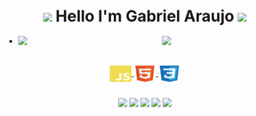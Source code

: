 <h1 align="center">
<img src="https://media.giphy.com/media/hvRJCLFzcasrR4ia7z/giphy.gif" width="28">
Hello I'm Gabriel Araujo  <img src="https://media.giphy.com/media/em3xOyQhozmJfDlGRB/giphy.gif" width="30">
</h1>

- <div align="center">
  <a href="https://github.com/ojuaragabriel">
  <img align="left"  width="54%"  src="https://github-readme-stats.vercel.app/api?username=ojuaragabriel&show_icons=true&theme=radical " />
  <img align="left" width="38%" src="https://github-readme-stats.vercel.app/api/top-langs/?username=ojuaragabriel&layout=compact &theme=radical" />
</div>
 
<div align="center">
  <div style="display: inline_block"><br>
  <img align="center" alt="Gaab-Js" height="30" width="40" src="https://raw.githubusercontent.com/devicons/devicon/master/icons/javascript/javascript-plain.svg">
  <img align="center" alt="Gaab-HTML" height="30" width="40" src="https://raw.githubusercontent.com/devicons/devicon/master/icons/html5/html5-original.svg">
  <img align="center" alt="Gaab-CSS" height="30" width="40" src="https://raw.githubusercontent.com/devicons/devicon/master/icons/css3/css3-original.svg">
</div>
  
##
 
<div align="center"> 
    <a href="https://instagram.com/ojuaragabriel" target="_blank"><img src="https://img.shields.io/badge/-Instagram-%23E4405F?style=for-the-badge&logo=instagram&logoColor=white" target="_blank"></a>
    <a href="https://www.twitch.tv/ojuaragabriel" target="_blank"><img src="https://img.shields.io/badge/Twitch-9146FF?style=for-the-badge&logo=twitch&logoColor=white"       target="_blank"></a>
    <a href="https://discord.gg/Ojuaragabriel#7278" target="_blank"><img src="https://img.shields.io/badge/Discord-7289DA?style=for-the-badge&logo=discord&logoColor=white" target="_blank"></a> 
    <a href = "mailto:gabrielcac7@gmail.com"><img src="https://img.shields.io/badge/-Gmail-%23333?style=for-the-badge&logo=gmail&logoColor=white" target="_blank"></a>
  <a href="https://www.linkedin.com/in/gabriel-cerqueira-araujo-de-carvalho-042b3b138/" target="_blank"><img src="https://img.shields.io/badge/-LinkedIn-%230077B5?style=for-the-badge&logo=linkedin&logoColor=white" target="_blank"></a>
  
  </div>
  
##
  
<div align="center">
  <!--![Snake animation](https://github.com/ojuaragabriel/ojuaragabriel/blob/output/github-contribution-grid-snake.svg) -->
</div>
  
